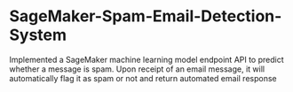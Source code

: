 # SageMaker-Spam-Email-Detection-System

Implemented a SageMaker machine learning model endpoint API to predict whether a message is spam. Upon receipt of an email message, it will automatically flag it as spam or not and return automated email response
